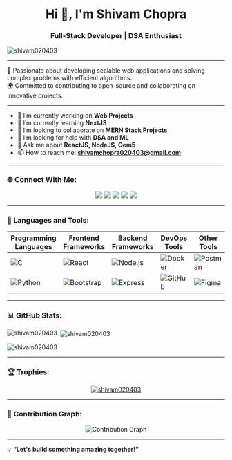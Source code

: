 <h1 align="center">Hi 👋, I'm Shivam Chopra</h1>
<h3 align="center">Full-Stack Developer | DSA Enthusiast</h3>

<p align="left"> 
  <img src="https://komarev.com/ghpvc/?username=shivam020403&label=Profile%20views&color=0e75b6&style=flat" alt="shivam020403" />
</p>

---

🌟 Passionate about developing scalable web applications and solving complex problems with efficient algorithms.  
🌍 Committed to contributing to open-source and collaborating on innovative projects.

---

- 🔭 I’m currently working on **Web Projects**
- 🌱 I’m currently learning **NextJS**
- 👯 I’m looking to collaborate on **MERN Stack Projects**
- 🤝 I’m looking for help with **DSA and ML**
- 💬 Ask me about **ReactJS, NodeJS, Gem5**
- 📫 How to reach me: **shivamchopra020403@gmail.com**

---

### 🌐 Connect With Me:
<p align="center">
    <a href="https://linkedin.com/in/shivam-chopra-020403" target="_blank"><img src="https://img.shields.io/badge/-LinkedIn-0A66C2?style=for-the-badge&logo=linkedin&logoColor=white"/></a>
    <a href="https://leetcode.com/shivamchopra020403" target="_blank"><img src="https://img.shields.io/badge/-LeetCode-FFA116?style=for-the-badge&logo=leetcode&logoColor=black"/></a>
    <a href="https://medium.com/@shivamchopra020403" target="_blank"><img src="https://img.shields.io/badge/-Medium-12100E?style=for-the-badge&logo=medium&logoColor=white"/></a>
    <a href="https://kaggle.com/shivamchopra020403" target="_blank"><img src="https://img.shields.io/badge/-Kaggle-20BEFF?style=for-the-badge&logo=kaggle&logoColor=white"/></a>
    <a href="https://stackoverflow.com/users/25596131" target="_blank"><img src="https://img.shields.io/badge/-StackOverflow-F58025?style=for-the-badge&logo=stackoverflow&logoColor=white"/></a>
</p>

---

### 🚀 Languages and Tools:
| Programming Languages | Frontend Frameworks | Backend Frameworks | DevOps Tools | Other Tools |
|-----------------------|---------------------|--------------------|--------------|-------------|
| ![C](https://img.shields.io/badge/-C-A8B9CC?logo=c&logoColor=white) | ![React](https://img.shields.io/badge/-React-61DAFB?logo=react&logoColor=white) | ![Node.js](https://img.shields.io/badge/-Node.js-339933?logo=node.js&logoColor=white) | ![Docker](https://img.shields.io/badge/-Docker-2496ED?logo=docker&logoColor=white) | ![Postman](https://img.shields.io/badge/-Postman-FF6C37?logo=postman&logoColor=white) |
| ![Python](https://img.shields.io/badge/-Python-3776AB?logo=python&logoColor=white) | ![Bootstrap](https://img.shields.io/badge/-Bootstrap-7952B3?logo=bootstrap&logoColor=white) | ![Express](https://img.shields.io/badge/-Express.js-000000?logo=express&logoColor=white) | ![GitHub](https://img.shields.io/badge/-GitHub-181717?logo=github&logoColor=white) | ![Figma](https://img.shields.io/badge/-Figma-F24E1E?logo=figma&logoColor=white) |

---

### 📊 GitHub Stats:
<p>
  <img align="left" src="https://github-readme-stats.vercel.app/api/top-langs?username=shivam020403&show_icons=true&locale=en&layout=compact" alt="shivam020403" />
</p>
<p>&nbsp;<img align="center" src="https://github-readme-stats.vercel.app/api?username=shivam020403&show_icons=true&locale=en&include_all_commits=true&count_private=true" alt="shivam020403" /></p>
<p><img align="center" src="https://github-readme-streak-stats.herokuapp.com/?user=shivam020403&" alt="shivam020403" /></p>

---

### 🏆 Trophies:
<p align="center">
  <a href="https://github.com/ryo-ma/github-profile-trophy"><img src="https://github-profile-trophy.vercel.app/?username=shivam020403" alt="shivam020403" /></a>
</p>

---

### 🌟 Contribution Graph:
<p align="center">
  <img src="https://github.com/ashutosh00710/github-readme-activity-graph/blob/output/github-contribution-grid-snake.svg" alt="Contribution Graph" />
</p>

---

💡 **“Let's build something amazing together!”**
